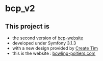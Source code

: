bcp_v2
======

This project is
---------------

* the second version of [bcp-website][1]
* developed under Symfony 3.1.3
* with a new design provided by [Create Tim][2]
* this is the website : [bowling-poitiers.com][3]

[1]: https://github.com/nathix86/bcp-website
[2]: http://www.creative-tim.com/live/get-shit-done-kit
[3]: http://bowling-poitiers.com
